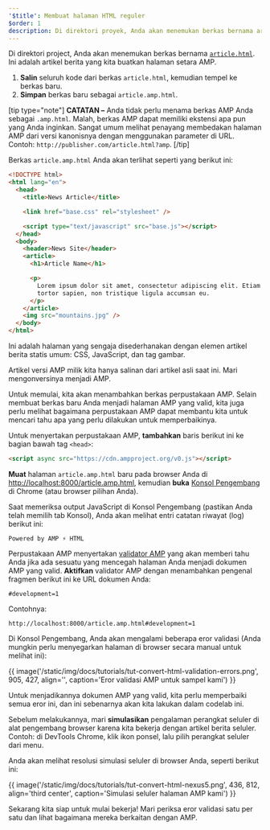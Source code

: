 ```yaml
---
'$title': Membuat halaman HTML reguler
$order: 1
description: Di direktori proyek, Anda akan menemukan berkas bernama article.html. Ini adalah artikel berita yang kita buatkan halaman setara AMP untuk ....
---
```


Di direktori project, Anda akan menemukan berkas bernama [`article.html`](https://github.com/googlecodelabs/accelerated-mobile-pages-foundations/blob/master/article.html). Ini adalah artikel berita yang kita buatkan halaman setara AMP.

1. **Salin** seluruh kode dari berkas `article.html`, kemudian tempel ke berkas baru.
2. **Simpan** berkas baru sebagai `article.amp.html`.

[tip type="note"] **CATATAN –** Anda tidak perlu menama berkas AMP Anda sebagai `.amp.html`. Malah, berkas AMP dapat memiliki ekstensi apa pun yang Anda inginkan. Sangat umum melihat penayang membedakan halaman AMP dari versi kanonisnya dengan menggunakan parameter di URL. Contoh: `http://publisher.com/article.html?amp`. [/tip]

Berkas `article.amp.html` Anda akan terlihat seperti yang berikut ini:

```html
<!DOCTYPE html>
<html lang="en">
  <head>
    <title>News Article</title>

    <link href="base.css" rel="stylesheet" />

    <script type="text/javascript" src="base.js"></script>
  </head>
  <body>
    <header>News Site</header>
    <article>
      <h1>Article Name</h1>

      <p>
        Lorem ipsum dolor sit amet, consectetur adipiscing elit. Etiam egestas
        tortor sapien, non tristique ligula accumsan eu.
      </p>
    </article>
    <img src="mountains.jpg" />
  </body>
</html>
```

Ini adalah halaman yang sengaja disederhanakan dengan elemen artikel berita statis umum: CSS, JavaScript, dan tag gambar.

Artikel versi AMP milik kita hanya salinan dari artikel asli saat ini. Mari mengonversinya menjadi AMP.

Untuk memulai, kita akan menambahkan berkas perpustakaan AMP. Selain membuat berkas baru Anda menjadi halaman AMP yang valid, kita juga perlu melihat bagaimana perpustakaan AMP dapat membantu kita untuk mencari tahu apa yang perlu dilakukan untuk memperbaikinya.

Untuk menyertakan perpustakaan AMP, **tambahkan** baris berikut ini ke bagian bawah tag `<head>`:

```html
<script async src="https://cdn.ampproject.org/v0.js"></script>
```

**Muat** halaman `article.amp.html` baru pada browser Anda di [http://localhost:8000/article.amp.html](http://localhost:8000/article.amp.html), kemudian **buka** [Konsol Pengembang](https://developer.chrome.com/devtools/docs/console) di Chrome (atau browser pilihan Anda).

Saat memeriksa output JavaScript di Konsol Pengembang (pastikan Anda telah memilih tab Konsol), Anda akan melihat entri catatan riwayat (log) berikut ini:

```text
Powered by AMP ⚡ HTML
```

Perpustakaan AMP menyertakan [validator AMP](../../../../documentation/guides-and-tutorials/learn/validation-workflow/validate_amp.md) yang akan memberi tahu Anda jika ada sesuatu yang mencegah halaman Anda menjadi dokumen AMP yang valid. **Aktifkan** validator AMP dengan menambahkan pengenal fragmen berikut ini ke URL dokumen Anda:

```text
#development=1
```

Contohnya:

```text
http://localhost:8000/article.amp.html#development=1
```

Di Konsol Pengembang, Anda akan mengalami beberapa eror validasi (Anda mungkin perlu menyegarkan halaman di browser secara manual untuk melihat ini):

{{ image('/static/img/docs/tutorials/tut-convert-html-validation-errors.png', 905, 427, align='', caption='Eror validasi AMP untuk sampel kami') }}

Untuk menjadikannya dokumen AMP yang valid, kita perlu memperbaiki semua eror ini, dan ini sebenarnya akan kita lakukan dalam codelab ini.

Sebelum melakukannya, mari **simulasikan** pengalaman perangkat seluler di alat pengembang browser karena kita bekerja dengan artikel berita seluler. Contoh: di DevTools Chrome, klik ikon ponsel, lalu pilih perangkat seluler dari menu.

Anda akan melihat resolusi simulasi seluler di browser Anda, seperti berikut ini:

{{ image('/static/img/docs/tutorials/tut-convert-html-nexus5.png', 436, 812, align='third center', caption='Simulasi seluler halaman AMP kami') }}

Sekarang kita siap untuk mulai bekerja! Mari periksa eror validasi satu per satu dan lihat bagaimana mereka berkaitan dengan AMP.

